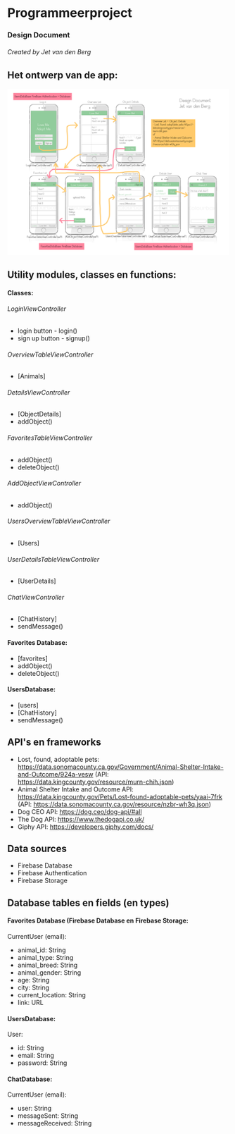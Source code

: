 # Programmeerproject

### Design Document 
###### Created by Jet van den Berg

## Het ontwerp van de app:
![](doc/Design%20Document.jpg)

## Utility modules, classes en functions:
#### Classes:
###### LoginViewController
- login button - login()
- sign up button - signup()
###### OverviewTableViewController
- [Animals]
###### DetailsViewController
- [ObjectDetails]
- addObject()
###### FavoritesTableViewController
- addObject()
- deleteObject()
###### AddObjectViewController
- addObject()
###### UsersOverviewTableViewController
- [Users]
###### UserDetailsTableViewController
- [UserDetails]
###### ChatViewController
- [ChatHistory]
- sendMessage()


#### Favorites Database:
* [favorites]
* addObject()
* deleteObject()

#### UsersDatabase:
* [users]
* [ChatHistory]
* sendMessage()

## API's en frameworks
* Lost, found, adoptable pets: https://data.sonomacounty.ca.gov/Government/Animal-Shelter-Intake-and-Outcome/924a-vesw (API: https://data.kingcounty.gov/resource/murn-chih.json)
* Animal Shelter Intake and Outcome API: https://data.kingcounty.gov/Pets/Lost-found-adoptable-pets/yaai-7frk (API: https://data.sonomacounty.ca.gov/resource/nzbr-wh3q.json)
* Dog CEO API: https://dog.ceo/dog-api/#all
* The Dog API: https://www.thedogapi.co.uk/
* Giphy API: https://developers.giphy.com/docs/

## Data sources
* Firebase Database
* Firebase Authentication
* Firebase Storage

## Database tables en fields (en types)
#### Favorites Database (Firebase Database en Firebase Storage:
CurrentUser (email):
* animal_id: String
* animal_type: String
* animal_breed: String
* animal_gender: String
* age: String
* city: String
* current_location: String
* link: URL

#### UsersDatabase:
User:
* id: String
* email: String
* password: String

#### ChatDatabase:
CurrentUser (email):
* user: String
* messageSent: String
* messageReceived: String
